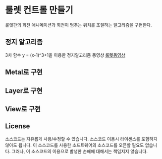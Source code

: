 # 룰렛 컨트롤 만들기
룰렛판의 회전 애니메이션과 회전이 멈추는 위치를 조절하는 알고리즘을 구현한다.
## 정지 알고리즘
3차 함수 y = (x-1)^3+1을 이용한 정지알고리즘 동영상
[룰렛동영상](https://youtu.be/z5iXK6sw3RI)
## Metal로 구현
## Layer로 구현
## View로 구현
## License
소스코드는 자유롭게 사용/수정할 수 있습니다. 소스코드 이용시 라이센스를 포함하지 않아도 됩니다.  이 소스코드를 사용한 소프트웨어의 소스코드를 오픈할 필요도 없습니다.
그러나, 이 소스코드의 이용으로 발생한 손해에 대해서는 책임지지 않습니다.
